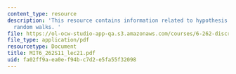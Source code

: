 ```yaml
---
content_type: resource
description: 'This resource contains information related to hypothesis testing and
  random walks. '
file: https://ol-ocw-studio-app-qa.s3.amazonaws.com/courses/6-262-discrete-stochastic-processes-spring-2011/fa02ff9aea0ef94bc7d2e5fa55f32098_MIT6_262S11_lec21.pdf
file_type: application/pdf
resourcetype: Document
title: MIT6_262S11_lec21.pdf
uid: fa02ff9a-ea0e-f94b-c7d2-e5fa55f32098
---
```


